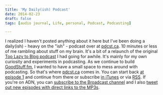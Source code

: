 ```yaml
---
title: 'My Daily(ish) Podcast'
date: 2014-02-23
draft: false
tags: [audio journal, Life, personal, Podcast, Podcasting]

---
```


I realized I haven't posted anything about it here but I've been doing a daily(ish) - heavy on the "ish" - podcast over at [pdcst.ca](http://www.pdcst.ca/). 10 minutes or less of me rambling about stuff on my brain. It's a bit of a relaunch of the original [Too Lazy to Blog podcast](http://www.ssktn.com/category/tltb/) I had going for awhile. It's mainly for my own curiosity and experiments in podcasting. As we continue to build [GoodStuff.fm](http://goodstuff.fm), I wanted to have a small space to mess around with podcasting. So that's where [pdcst.ca](http://www.pdcst.ca) comes in. You can start back [at episode 1](http://www.pdcst.ca/1/) and continue from there or subscribe [in iTunes](https://itunes.apple.com/ca/podcast/pdcst/id815675012) or via [RSS](http://www.pdcst.ca/feed/podcast/). If you're on ADN, you can [subscribe to the Broadcast channel](https://alpha.app.net/intent/subscribe/?channel_id=45359) and I also [tweet out new episodes with direct links to the MP3s](https://twitter.com/iChris).